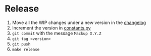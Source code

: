 # Release

 1. Move all the WIP changes under a new version in the [changelog](../CHANGELOG.md)
 1. Increment the version in [constants.py](../mackup/constants.py)
 1. `git commit` with the message `Mackup X.Y.Z`
 1. `git tag <version>`
 1. `git push`
 1. `make release`
